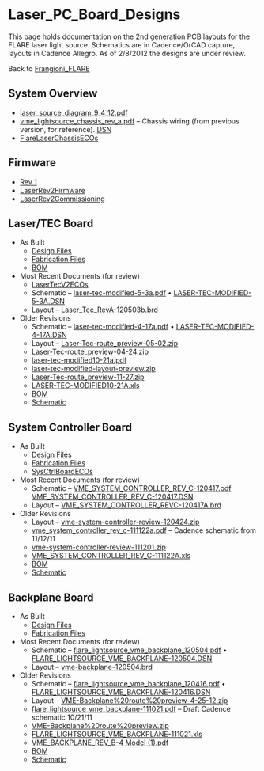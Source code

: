 # Laser_PC_Board_Designs
This page holds documentation on the 2nd generation PCB layouts for the FLARE laser light source.
Schematics are in Cadence/OrCAD capture, layouts in Cadence Allegro.  As of 2/8/2012 the designs
are under review.

Back to [Frangioni_FLARE](Frangioni_FLARE.md)

## System Overview

 * [laser_source_diagram_9_4_12.pdf](http://ohm.bu.edu/~hazen/Frangioni_Public/Laser/laser_source_diagram_9_4_12.pdf)
 * [vme_lightsource_chassis_rev_a.pdf](http://ohm.bu.edu/~hazen/Frangioni_Public/Laser/vme_lightsource_chassis_rev_a.pdf) &ndash; Chassis wiring (from previous version, for reference).  [DSN](http://ohm.bu.edu/~hazen/Frangioni_Public/Laser/vme_lightsource_chassis_rev_a.dsn)
 * [FlareLaserChassisECOs](FlareLaserChassisECOs.md)

## Firmware

 * [Rev 1](http://ohm.bu.edu/~cdubois/FLARE/)
 * [LaserRev2Firmware](LaserRev2Firmware.md)
 * [LaserRev2Commissioning](LaserRev2Commissioning.md)

## Laser/TEC Board
 * As Built
   * [Design Files](http://ohm.bu.edu/~hazen/Frangioni_Public/Laser/LaserTEC/Laser-Tec-route_Rev1_0-DES/)
   * [Fabrication Files](http://ohm.bu.edu/~hazen/Frangioni_Public/Laser/LaserTEC/Laser-Tec-route_Rev1_0-Fab/)
   * [BOM](http://ohm.bu.edu/~hazen/Frangioni_Public/Laser/LaserTEC/LASER-TEC-REV1_0-BOM.xls)
 * Most Recent Documents (for review)
   * [LaserTecV2ECOs](LaserTecV2ECOs.md)
   * Schematic &ndash; [laser-tec-modified-5-3a.pdf](http://ohm.bu.edu/~hazen/Frangioni_Public/Laser/laser-tec-modified-5-3a.pdf) &bull; [LASER-TEC-MODIFIED-5-3A.DSN](http://ohm.bu.edu/~hazen/Frangioni_Public/Laser/LASER-TEC-MODIFIED-5-3A.DSN)
   * Layout &ndash; [Laser_Tec_RevA-120503b.brd](http://ohm.bu.edu/~hazen/Frangioni_Public/Laser/Laser_Tec_RevA-120503b.brd)
 * Older Revisions
   * Schematic &ndash;
[laser-tec-modified-4-17a.pdf](http://ohm.bu.edu/~hazen/Frangioni_Public/Laser/SCH-2012-04-07/laser-tec-modified-4-17a.pdf) &bull; [LASER-TEC-MODIFIED-4-17A.DSN](http://ohm.bu.edu/~hazen/Frangioni_Public/Laser/SCH-2012-04-07/LASER-TEC-MODIFIED-4-17A.DSN)
   * Layout &ndash; [Laser-Tec-route_preview-05-02.zip](http://ohm.bu.edu/~hazen/Frangioni_Public/Laser/PCB-2012-05-02/Laser-Tec-route_preview-05-02.zip)
   * [Laser-Tec-route_preview-04-24.zip](http://ohm.bu.edu/~hazen/Frangioni_Public/Laser/PCB-2012-04-25/Laser-Tec-route_preview-04-24.zip)
   * [laser-tec-modified10-21a.pdf](http://ohm.bu.edu/~hazen/Frangioni_Public/Laser/laser-tec-modified10-21a.pdf)
   * [laser-tec-modified-layout-preview.zip](http://ohm.bu.edu/~hazen/Frangioni_Public/Laser/laser-tec-modified-layout-preview.zip)
   * [Laser-Tec-route_preview-11-27.zip](http://ohm.bu.edu/~hazen/Frangioni_Public/Laser/Laser-Tec-route_preview-11-27.zip)
   * [LASER-TEC-MODIFIED10-21A.xls](http://ohm.bu.edu/~hazen/Frangioni_Public/Laser/LASER-TEC-MODIFIED10-21A.xls)
   * [BOM](http://ohm.bu.edu/~pbohn/FLARE/Design_Files/VME_LightSource_ExpressPCB/vme_lasertec_rev_b__bom.csv)
   * [Schematic](http://ohm.bu.edu/~hazen/Frangioni_Public/Laser/vme_lasertec_rev_b_sch.pdf)

## System Controller Board
 * As Built
   * [Design Files](http://ohm.bu.edu/~hazen/Frangioni_Public/Laser/SysCtrl/VME_SYSTEM_CONTROLLER_REV_1_0-des/)
   * [Fabrication Files](http://ohm.bu.edu/~hazen/Frangioni_Public/Laser/SysCtrl/VME_SYSTEM_CONTROLLER_REV_1_0-fab/)
   * [SysCtrlBoardECOs](SysCtrlBoardECOs.md)
 * Most Recent Documents (for review)
   * Schematic &ndash; [VME_SYSTEM_CONTROLLER_REV_C-120417.pdf](http://ohm.bu.edu/~hazen/Frangioni_Public/Laser/SCH-2012-04-07/VME_SYSTEM_CONTROLLER_REV_C-120417.pdf)
[VME_SYSTEM_CONTROLLER_REV_C-120417.DSN](http://ohm.bu.edu/~hazen/Frangioni_Public/Laser/SCH-2012-04-07/VME_SYSTEM_CONTROLLER_REV_C-120417.DSN)
   * Layout &ndash; [VME_SYSTEM_CONTROLLER_REVC-120417A.brd](http://ohm.bu.edu/~hazen/Frangioni_Public/Laser/VME_SYSTEM_CONTROLLER_REVC-120417A.brd)
 * Older Revisions
   * Layout &ndash; [vme-system-controller-review-120424.zip](http://ohm.bu.edu/~hazen/Frangioni_Public/Laser/PCB-2012-04-25/vme-system-controller-review-120424.zip)
   * [vme_system_controller_rev_c-111122a.pdf](http://ohm.bu.edu/~hazen/Frangioni_Public/Laser/vme_system_controller_rev_c-111122a.pdf)
 &ndash; Cadence schematic from 11/12/11
   * [vme-system-controller-review-111201.zip](http://ohm.bu.edu/~hazen/Frangioni_Public/Laser/vme-system-controller-review-111201.zip)
   * [VME_SYSTEM_CONTROLLER_REV_C-111122A.xls](http://ohm.bu.edu/~hazen/Frangioni_Public/Laser/VME_SYSTEM_CONTROLLER_REV_C-111122A.xls)
   * [BOM](http://ohm.bu.edu/~pbohn/FLARE/Design_Files/VME_LightSource_ExpressPCB/vme_system_controller_rev_b__bom.csv)
   * [Schematic](http://ohm.bu.edu/~hazen/Frangioni_Public/Laser/vme_system_controller_rev_b_sch.pdf)

## Backplane Board
 * As Built
   * [Design Files](http://ohm.bu.edu/~hazen/Frangioni_Public/Laser/Backplane/FLARE_LIGHTSOURCE_VME_BACKPLANE_Rev1_0-DES/)
   * [Fabrication Files](http://ohm.bu.edu/~hazen/Frangioni_Public/Laser/Backplane/FLARE_LIGHTSOURCE_VME_BACKPLANE-REV1_0-fab/)
 * Most Recent Documents (for review)
   * Schematic &ndash; [flare_lightsource_vme_backplane_120504.pdf](http://ohm.bu.edu/~hazen/Frangioni_Public/Laser/Backplane/flare_lightsource_vme_backplane_120504.pdf) &bull; [FLARE_LIGHTSOURCE_VME_BACKPLANE-120504.DSN](http://ohm.bu.edu/~hazen/Frangioni_Public/Laser/Backplane/FLARE_LIGHTSOURCE_VME_BACKPLANE-120504.DSN)
   * Layout &ndash; [vme-backplane-120504.brd](http://ohm.bu.edu/~hazen/Frangioni_Public/Laser/Backplane/vme-backplane-120504.brd)
 * Older Revisions
   * Schematic &ndash; [flare_lightsource_vme_backplane_120416.pdf](http://ohm.bu.edu/~hazen/Frangioni_Public/Laser/SCH-2012-04-07/flare_lightsource_vme_backplane_120416.pdf) &bull; [FLARE_LIGHTSOURCE_VME_BACKPLANE-120416.DSN](http://ohm.bu.edu/~hazen/Frangioni_Public/Laser/SCH-2012-04-07/FLARE_LIGHTSOURCE_VME_BACKPLANE-120416.DSN)
   * Layout &ndash; [VME-Backplane%20route%20preview-4-25-12.zip](http://ohm.bu.edu/~hazen/Frangioni_Public/Laser/PCB-2012-04-25/VME-Backplane%20route%20preview-4-25-12.zip)
   * [flare_lightsource_vme_backplane-111021.pdf](http://ohm.bu.edu/~hazen/Frangioni_Public/Laser/flare_lightsource_vme_backplane-111021.pdf)
 &ndash; Draft Cadence schematic 10/21/11
   * [VME-Backplane%20route%20preview.zip](http://ohm.bu.edu/~hazen/Frangioni_Public/Laser/VME-Backplane%20route%20preview.zip)
   * [FLARE_LIGHTSOURCE_VME_BACKPLANE-111021.xls](http://ohm.bu.edu/~hazen/Frangioni_Public/Laser/FLARE_LIGHTSOURCE_VME_BACKPLANE-111021.xls)
   * [VME_BACKPLANE_REV_B-4 Model (1).pdf](http://ohm.bu.edu/~hazen/Frangioni_Public/Laser/VME_BACKPLANE_REV_B-4%20Model%20(1).pdf)
   * [BOM](http://ohm.bu.edu/~pbohn/FLARE/Design_Files/VME_LightSource_ExpressPCB/vme_backplane_rev_b__bom.csv)
   * [Schematic](http://ohm.bu.edu/~hazen/Frangioni_Public/Laser/vme_backplane_rev_b_sch.pdf)


